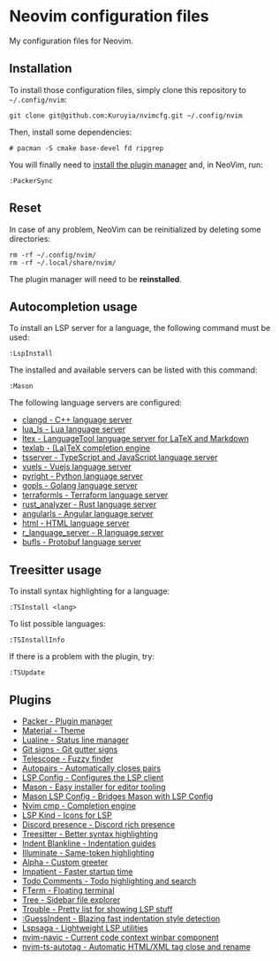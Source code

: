 # Neovim configuration files
My configuration files for Neovim.

## Installation
To install those configuration files, simply clone this repository to `~/.config/nvim`:
```
git clone git@github.com:Kuruyia/nvimcfg.git ~/.config/nvim
```

Then, install some dependencies:
```
# pacman -S cmake base-devel fd ripgrep
```

You will finally need to [install the plugin manager](https://github.com/wbthomason/packer.nvim#quickstart) and, in NeoVim, run:
```
:PackerSync
```

## Reset
In case of any problem, NeoVim can be reinitialized by deleting some directories:
```
rm -rf ~/.config/nvim/
rm -rf ~/.local/share/nvim/
```

The plugin manager will need to be **reinstalled**.

## Autocompletion usage
To install an LSP server for a language, the following command must be used:
```
:LspInstall
```

The installed and available servers can be listed with this command:
```
:Mason
```

The following language servers are configured:
- [clangd - C++ language server](https://clangd.llvm.org/)
- [lua_ls - Lua language server](https://github.com/luals/lua-language-server)
- [ltex - LanguageTool language server for LaTeX and Markdown](https://github.com/valentjn/ltex-ls)
- [texlab - (La)TeX completion engine](https://github.com/latex-lsp/texlab)
- [tsserver - TypeScript and JavaScript language server](https://github.com/theia-ide/typescript-language-server)
- [vuels - Vuejs language server](https://github.com/vuejs/vetur/tree/master/server)
- [pyright - Python language server](https://github.com/microsoft/pyright)
- [gopls - Golang language server](https://github.com/golang/tools/tree/master/gopls)
- [terraformls - Terraform language server](https://github.com/hashicorp/terraform-ls)
- [rust_analyzer - Rust language server](https://github.com/rust-analyzer/rust-analyzer)
- [angularls - Angular language server](https://github.com/angular/vscode-ng-language-service)
- [html - HTML language server](https://github.com/hrsh7th/vscode-langservers-extracted)
- [r_language_server - R language server](https://github.com/REditorSupport/languageserver)
- [bufls - Protobuf language server](https://github.com/bufbuild/buf-language-server)

## Treesitter usage
To install syntax highlighting for a language:
```
:TSInstall <lang>
```

To list possible languages:
```
:TSInstallInfo
```

If there is a problem with the plugin, try:
```
:TSUpdate
```

## Plugins
- [Packer - Plugin manager](https://github.com/wbthomason/packer.nvim)
- [Material - Theme](https://github.com/marko-cerovac/material.nvim)
- [Lualine - Status line manager](https://github.com/nvim-lualine/lualine.nvim)
- [Git signs - Git gutter signs](https://github.com/lewis6991/gitsigns.nvim)
- [Telescope - Fuzzy finder](https://github.com/nvim-telescope/telescope.nvim)
- [Autopairs - Automatically closes pairs](https://github.com/windwp/nvim-autopairs)
- [LSP Config - Configures the LSP client](https://github.com/neovim/nvim-lspconfig)
- [Mason - Easy installer for editor tooling](https://github.com/williamboman/mason.nvim)
- [Mason LSP Config - Bridges Mason with LSP Config](https://github.com/williamboman/mason-lspconfig.nvim)
- [Nvim cmp - Completion engine](https://github.com/hrsh7th/nvim-cmp)
- [LSP Kind - Icons for LSP](https://github.com/onsails/lspkind.nvim)
- [Discord presence - Discord rich presence](https://github.com/andweeb/presence.nvim)
- [Treesitter - Better syntax highlighting](https://github.com/nvim-treesitter/nvim-treesitter)
- [Indent Blankline - Indentation guides](https://github.com/lukas-reineke/indent-blankline.nvim)
- [Illuminate - Same-token highlighting](https://github.com/RRethy/vim-illuminate)
- [Alpha - Custom greeter](https://github.com/goolord/alpha-nvim)
- [Impatient - Faster startup time](https://github.com/lewis6991/impatient.nvim)
- [Todo Comments - Todo highlighting and search](https://github.com/folke/todo-comments.nvim)
- [FTerm - Floating terminal](https://github.com/numToStr/FTerm.nvim)
- [Tree - Sidebar file explorer](https://github.com/nvim-tree/nvim-tree.lua)
- [Trouble - Pretty list for showing LSP stuff](https://github.com/folke/trouble.nvim)
- [:GuessIndent - Blazing fast indentation style detection](https://github.com/NMAC427/guess-indent.nvim)
- [Lspsaga - Lightweight LSP utilities](https://github.com/glepnir/lspsaga.nvim)
- [nvim-navic - Current code context winbar component](https://github.com/SmiteshP/nvim-navic)
- [nvim-ts-autotag - Automatic HTML/XML tag close and rename](https://github.com/windwp/nvim-ts-autotag)
